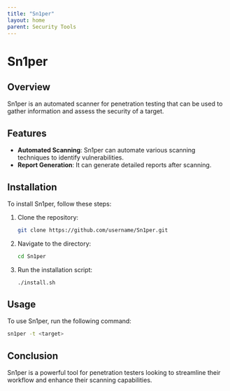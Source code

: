 ```yaml
---
title: "Sn1per"
layout: home
parent: Security Tools
---
```


# Sn1per

## Overview

Sn1per is an automated scanner for penetration testing that can be used to gather information and assess the security of a target.

## Features

- **Automated Scanning**: Sn1per can automate various scanning techniques to identify vulnerabilities.
- **Report Generation**: It can generate detailed reports after scanning.

## Installation

To install Sn1per, follow these steps:

1. Clone the repository:
   ```bash
   git clone https://github.com/username/Sn1per.git
   ```
2. Navigate to the directory:
   ```bash
   cd Sn1per
   ```
3. Run the installation script:
   ```bash
   ./install.sh
   ```

## Usage

To use Sn1per, run the following command:
```bash
sn1per -t <target>
```

## Conclusion

Sn1per is a powerful tool for penetration testers looking to streamline their workflow and enhance their scanning capabilities.
